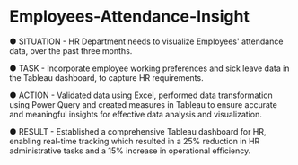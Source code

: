 # Employees-Attendance-Insight
● SITUATION - HR Department needs to visualize Employees' attendance data, over the past three months.

● TASK - Incorporate employee working preferences and sick leave data in the Tableau dashboard, to capture HR requirements.

● ACTION - Validated data using Excel, performed data transformation using Power Query and created measures in Tableau to ensure accurate and meaningful insights for effective data analysis and visualization.

● RESULT - Established a comprehensive Tableau dashboard for HR, enabling real-time tracking which resulted in a 25% reduction in HR administrative tasks and a 15% increase in operational efficiency.
